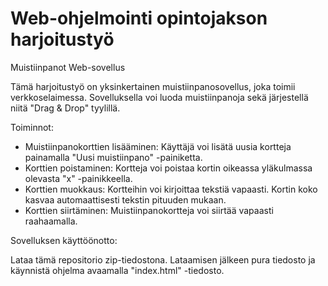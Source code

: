 # Web-ohjelmointi opintojakson harjoitustyö

Muistiinpanot Web-sovellus

Tämä harjoitustyö on yksinkertainen muistiinpanosovellus, joka toimii verkkoselaimessa. Sovelluksella voi luoda muistiinpanoja sekä järjestellä niitä "Drag & Drop" tyylillä.

Toiminnot:

- Muistiinpanokorttien lisääminen: Käyttäjä voi lisätä uusia kortteja painamalla "Uusi muistiinpano" -painiketta.
- Korttien poistaminen: Kortteja voi poistaa kortin oikeassa yläkulmassa olevasta "x" -painikkeella.
- Korttien muokkaus: Kortteihin voi kirjoittaa tekstiä vapaasti. Kortin koko kasvaa automaattisesti tekstin pituuden mukaan.
- Korttien siirtäminen: Muistiinpanokortteja voi siirtää vapaasti raahaamalla.

Sovelluksen käyttöönotto:

Lataa tämä repositorio zip-tiedostona. Lataamisen jälkeen pura tiedosto ja käynnistä ohjelma avaamalla "index.html" -tiedosto.
